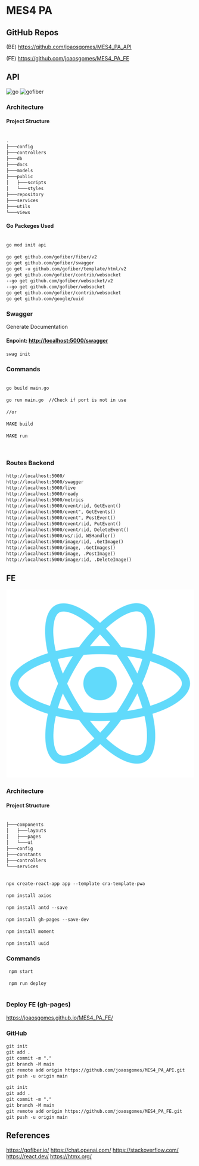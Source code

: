# MES4 PA

## GitHub Repos

(BE) <https://github.com/joaosgomes/MES4_PA_API>

(FE) <https://github.com/joaosgomes/MES4_PA_FE>

## API

![go](https://go.dev/images/go-logo-blue.svg)
![gofiber](https://gofiber.io/assets/images/logo.svg)

### Architecture

#### Project Structure

````console

.
├───config
├───controllers
├───db
├───docs
├───models
├───public
│   ├───scripts
│   └───styles
├───repository
├───services
├───utils
└───views
````






#### Go Packeges Used

````console

go mod init api

go get github.com/gofiber/fiber/v2
go get github.com/gofiber/swagger
go get -u github.com/gofiber/template/html/v2
go get github.com/gofiber/contrib/websocket
--go get github.com/gofiber/websocket/v2
--go get github.com/gofiber/websocket
go get github.com/gofiber/contrib/websocket
go get github.com/google/uuid
````

### Swagger

Generate Documentation

#### Enpoint: <http://localhost:5000/swagger>

````console
swag init

````

### Commands

````console

go build main.go

go run main.go  //Check if port is not in use

//or

MAKE build

MAKE run



````

### Routes Backend

````console
http://localhost:5000/
http://localhost:5000/swagger
http://localhost:5000/live
http://localhost:5000/ready
http://localhost:5000/metrics
http://localhost:5000/event/:id, GetEvent()
http://localhost:5000/event", GetEvents()
http://localhost:5000/event", PostEvent()
http://localhost:5000/event/:id, PutEvent()
http://localhost:5000/event/:id, DeleteEvent()
http://localhost:5000/ws/:id, WSHandler()
http://localhost:5000/image/:id, .GetImage()
http://localhost:5000/image, .GetImages()
http://localhost:5000/image, .PostImage()
http://localhost:5000/image/:id, .DeleteImage()
````

## FE

![React](https://raw.githubusercontent.com/joaosgomes/MES4_PA_FE/main/public/logo512.png)

### Architecture

#### Project Structure

````console

├───components
│   ├───layouts
│   ├───pages
│   └───ui
├───config
├───constants
├───controllers
└───services
````

````console

npx create-react-app app --template cra-template-pwa

npm install axios

npm install antd --save

npm install gh-pages --save-dev

npm install moment

npm install uuid

````

### Commands

````
 npm start
 
 npm run deploy
 
````

### Deploy FE (gh-pages)

<https://joaosgomes.github.io/MES4_PA_FE/>

### GitHub

````console
git init
git add .
git commit -m "."
git branch -M main
git remote add origin https://github.com/joaosgomes/MES4_PA_API.git
git push -u origin main

````

````console
git init
git add .
git commit -m "."
git branch -M main
git remote add origin https://github.com/joaosgomes/MES4_PA_FE.git
git push -u origin main

````

## References

<https://gofiber.io/>
<https://chat.openai.com/>
<https://stackoverflow.com/>
<https://react.dev/>
<https://htmx.org/>
